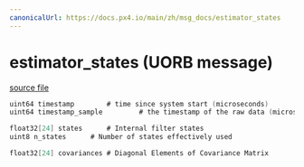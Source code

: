 ```yaml
---
canonicalUrl: https://docs.px4.io/main/zh/msg_docs/estimator_states
---
```


# estimator_states (UORB message)



[source file](https://github.com/PX4/PX4-Autopilot/blob/release/1.13/msg/estimator_states.msg)

```c
uint64 timestamp        # time since system start (microseconds)
uint64 timestamp_sample         # the timestamp of the raw data (microseconds)

float32[24] states      # Internal filter states
uint8 n_states      # Number of states effectively used

float32[24] covariances # Diagonal Elements of Covariance Matrix

```
